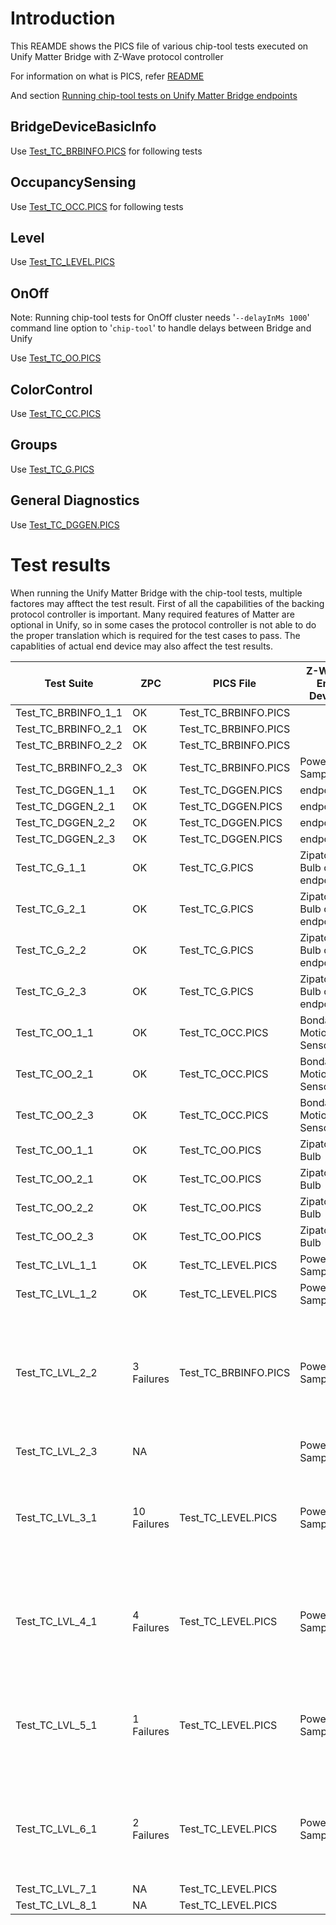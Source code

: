 # Introduction
This REAMDE shows the PICS file of various chip-tool tests executed on Unify Matter Bridge with Z-Wave protocol controller

For information on what is PICS, refer [README](https://github.com/SiliconLabs/matter/blob/latest/src/app/tests/suites/README.md)

And section [Running chip-tool tests on Unify Matter Bridge endpoints](./readme_user.md##running-chip-tool-tests-on-unify-matter-bridge-endpoints)

## BridgeDeviceBasicInfo

Use [Test_TC_BRBINFO.PICS](./PICS/Test_TC_BRBINFO.PICS) for following tests

## OccupancySensing 

Use [Test_TC_OCC.PICS](./PICS/Test_TC_OCC.PICS) for following tests

## Level

Use [Test_TC_LEVEL.PICS](./PICS/Test_TC_LEVEL.PICS)

## OnOff

Note: Running chip-tool tests for OnOff cluster needs '`--delayInMs 1000`' command line option to '`chip-tool`' to handle delays between Bridge and Unify

Use [Test_TC_OO.PICS](./PICS/Test_TC_OO.PICS)

## ColorControl

Use [Test_TC_CC.PICS](./PICS/Test_TC_CC.PICS)

## Groups

Use  [Test_TC_G.PICS](./PICS/Test_TC_G.PICS)


## General Diagnostics

Use [Test_TC_DGGEN.PICS](./PICS/Test_TC_DGGEN.PICS)

# Test results

When running the Unify Matter Bridge with the chip-tool tests, multiple 
factores may afftect the test result. First of all the capabilities of the backing protocol controller is important. Many required features of Matter are optional in Unify, so in some cases the protocol controller is not able to do the proper translation which is required for the test cases to pass. The capablities of actual end device may also affect the test results.


|  Test Suite          | ZPC         | PICS File            |Z-Wave End Device| Notes     |
|----------------------|-------------|----------------------|-----------------|-----------|
| Test_TC_BRBINFO_1_1  | OK          | Test_TC_BRBINFO.PICS ||           |
| Test_TC_BRBINFO_2_1  | OK          | Test_TC_BRBINFO.PICS ||           |
| Test_TC_BRBINFO_2_2  | OK          | Test_TC_BRBINFO.PICS ||           |
| Test_TC_BRBINFO_2_3  | OK          | Test_TC_BRBINFO.PICS |PowerStrip Sample |           |
| Test_TC_DGGEN_1_1| OK          | Test_TC_DGGEN.PICS |endpoint 1|           |
| Test_TC_DGGEN_2_1| OK          | Test_TC_DGGEN.PICS |endpoint 1|           |
| Test_TC_DGGEN_2_2| OK          | Test_TC_DGGEN.PICS |endpoint 1|           |
| Test_TC_DGGEN_2_3| OK          | Test_TC_DGGEN.PICS |endpoint 1|           |
| Test_TC_G_1_1  | OK          | Test_TC_G.PICS |Zipato Bulb or endpoint 1|           |
| Test_TC_G_2_1  | OK          | Test_TC_G.PICS |Zipato Bulb or endpoint 1|           |
| Test_TC_G_2_2  | OK          | Test_TC_G.PICS |Zipato Bulb or endpoint 1|           |
| Test_TC_G_2_3  | OK          | Test_TC_G.PICS |Zipato Bulb or endpoint 1|           |
| Test_TC_OO_1_1       | OK          | Test_TC_OCC.PICS |Bondary Motion Sensor|           |
| Test_TC_OO_2_1       | OK          | Test_TC_OCC.PICS |Bondary Motion Sensor|           |
| Test_TC_OO_2_3       | OK          | Test_TC_OCC.PICS |Bondary Motion Sensor|           |
| Test_TC_OO_1_1       | OK          | Test_TC_OO.PICS |Zipato Bulb|           |
| Test_TC_OO_2_1       | OK          | Test_TC_OO.PICS |Zipato Bulb|           |
| Test_TC_OO_2_2       | OK          | Test_TC_OO.PICS |Zipato Bulb|           |
| Test_TC_OO_2_3       | OK          | Test_TC_OO.PICS |Zipato Bulb|           |
| Test_TC_LVL_1_1      | OK          | Test_TC_LEVEL.PICS   |PowerStrip Sample|           |
| Test_TC_LVL_1_2      | OK          | Test_TC_LEVEL.PICS   |PowerStrip Sample|           |
| Test_TC_LVL_2_2      | 3 Failures  | Test_TC_BRBINFO.PICS |PowerStrip Sample| Due to missing information of startup level on Z-Wave we are not able to deduct this.
| Test_TC_LVL_2_3      | NA          |                      |PowerStrip Sample|           |
| Test_TC_LVL_3_1      | 10 Failures |Test_TC_LEVEL.PICS    |PowerStrip Sample| Due to timing issues reported values falls ouside the expected range |
| Test_TC_LVL_4_1      |  4 Failures |Test_TC_LEVEL.PICS    |PowerStrip Sample| Due to timing issues reported values falls ouside the expected range |
| Test_TC_LVL_5_1      |  1 Failures |Test_TC_LEVEL.PICS    |PowerStrip Sample| Due to timing issues reported values falls ouside the expected range |
| Test_TC_LVL_6_1      | 2 Failures |Test_TC_LEVEL.PICS    |PowerStrip Sample| Due to timing issues reported values falls ouside the expected range |
| Test_TC_LVL_7_1  | NA          | Test_TC_LEVEL.PICS ||           |
| Test_TC_LVL_8_1  | NA          | Test_TC_LEVEL.PICS ||           |
